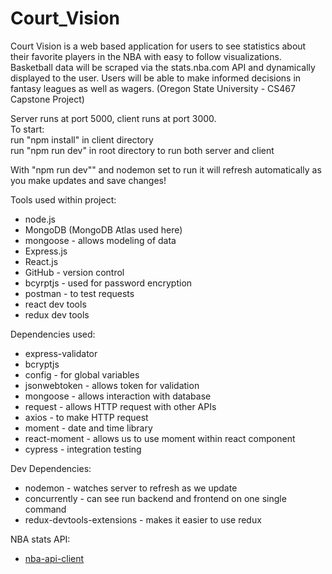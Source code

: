 # Court_Vision

Court Vision is a web based application for users to see statistics about their favorite players in the NBA with easy to follow visualizations. Basketball data will be scraped via the stats.nba.com API and dynamically displayed to the user. Users will be able to make informed decisions in fantasy leagues as well as wagers. (Oregon State University - CS467 Capstone Project)

Server runs at port 5000, client runs at port 3000. \
To start: \
run "npm install" in client directory \
run "npm run dev" in root directory to run both server and client

With "npm run dev"" and nodemon set to run it will refresh automatically as you make updates and save changes!

Tools used within project:

- node.js
- MongoDB (MongoDB Atlas used here)
- mongoose - allows modeling of data
- Express.js
- React.js
- GitHub - version control
- bcyrptjs - used for password encryption
- postman - to test requests
- react dev tools
- redux dev tools

Dependencies used:

- express-validator
- bcryptjs
- config - for global variables
- jsonwebtoken - allows token for validation
- mongoose - allows interaction with database
- request - allows HTTP request with other APIs
- axios - to make HTTP request
- moment - date and time library
- react-moment - allows us to use moment within react component
- cypress - integration testing

Dev Dependencies:

- nodemon - watches server to refresh as we update
- concurrently - can see run backend and frontend on one single command
- redux-devtools-extensions - makes it easier to use redux

NBA stats API:

- [nba-api-client](https://www.npmjs.com/package/nba-api-client)
